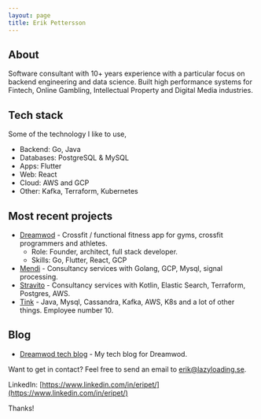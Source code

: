 ```yaml
---
layout: page
title: Erik Pettersson
---
```


## About

Software consultant with 10+ years experience with a particular focus on backend
engineering and data science. Built high performance systems for Fintech, Online Gambling, Intellectual Property and Digital Media industries.

## Tech stack

Some of the technology I like to use,

* Backend: Go, Java
* Databases: PostgreSQL & MySQL
* Apps: Flutter
* Web: React
* Cloud: AWS and GCP
* Other: Kafka, Terraform, Kubernetes

## Most recent projects
* [Dreamwod](https://www.dreamwod.app) - Crossfit / functional fitness app for gyms, crossfit programmers and athletes.
  * Role: Founder, architect, full stack developer. 
  * Skills: Go, Flutter, React, GCP    
* [Mendi](https://www.mendi.io) - Consultancy services with Golang, GCP, Mysql, signal processing.    
* [Stravito](https://www.stravito.com) - Consultancy services with Kotlin, Elastic Search, Terraform, Postgres, AWS. 
* [Tink](https://www.tink.com) - Java, Mysql, Cassandra, Kafka, AWS, K8s and a lot of other things. Employee number 10.  

## Blog
* [Dreamwod tech blog](https://medium.com/dreamwod-tech) - My tech blog for Dreamwod. 

Want to get in contact? Feel free to send an email to [erik@lazyloading.se](mailto:erik@lazyloading.se). 

LinkedIn: [https://www.linkedin.com/in/eripet/](https://www.linkedin.com/in/eripet/) 

Thanks!
